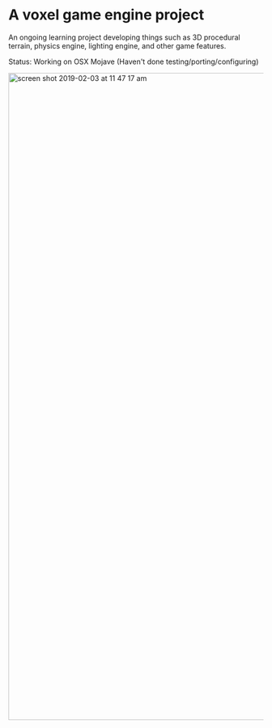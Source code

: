 # A voxel game engine project

An ongoing learning project developing things such as 3D procedural terrain, physics engine, lighting engine, and other game features.

Status: Working on OSX Mojave (Haven't done testing/porting/configuring)

<img width="1280" alt="screen shot 2019-02-03 at 11 47 17 am" src="https://user-images.githubusercontent.com/18608979/52181995-604d1280-27ad-11e9-8fbe-609f0110a88a.png">
